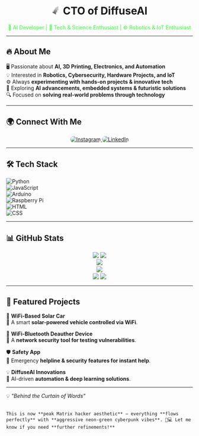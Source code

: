 <h1 align="center">
  <img src="87877-removebg-preview.png" alt="DiffuseAI Logo" width="24"> CTO of DiffuseAI
</h1>

<p align="center" style="color:#33FF33">
  🧠 AI Developer | 🔬 Tech & Science Enthusiast | ⚙️ Robotics & IoT Enthusiast
</p>

---

## 🔥 About Me  
🖥️ Passionate about **AI, 3D Printing, Electronics, and Automation**  
💡 Interested in **Robotics, Cybersecurity, Hardware Projects, and IoT**  
⚙️ Always **experimenting with hands-on projects & innovative tech**  
🚀 Exploring **AI advancements, embedded systems & futuristic solutions**  
🔍 Focused on **solving real-world problems through technology**  

---

## 🌍 Connect With Me  
<p align="center">
  <a href="https://www.instagram.com/vsnu4in" target="_blank">
    <img src="https://img.shields.io/badge/Instagram-%2333FF33?style=for-the-badge&logo=instagram&logoColor=white" alt="Instagram" style="border-radius: 12px;">
  </a>
  <a href="https://www.linkedin.com/in/vsnu02" target="_blank">
    <img src="https://img.shields.io/badge/LinkedIn-%2300FF00?style=for-the-badge&logo=linkedin&logoColor=white" alt="LinkedIn" style="border-radius: 12px;">
  </a>
</p>

---

## 🛠️ Tech Stack  
![Python](https://img.shields.io/badge/Python-33FF33?style=for-the-badge&logo=python&logoColor=black)  
![JavaScript](https://img.shields.io/badge/JavaScript-33FF33?style=for-the-badge&logo=javascript&logoColor=black)  
![Arduino](https://img.shields.io/badge/Arduino-00FF00?style=for-the-badge&logo=arduino&logoColor=black)  
![Raspberry Pi](https://img.shields.io/badge/Raspberry%20Pi-33FF33?style=for-the-badge&logo=raspberry%20pi&logoColor=black)  
![HTML](https://img.shields.io/badge/HTML-00FF00?style=for-the-badge&logo=html5&logoColor=black)  
![CSS](https://img.shields.io/badge/CSS-33FF33?style=for-the-badge&logo=css3&logoColor=black)  

---

## 📊 GitHub Stats  
<div align="center">
  <img src="https://github-readme-stats.vercel.app/api?username=vsnu4git&show_icons=true&theme=radical&hide_border=true&bg_color=000000&text_color=33ff33&icon_color=00ff00&title_color=33ff33" height="170">
  
  <img src="https://streak-stats.demolab.com/?user=vsnu4git&theme=radical&hide_border=true&background=000000&stroke=00ff00&ring=00ff00&fire=ff0000&currStreakNum=33ff33&sideNums=33ff33&currStreakLabel=ff0000" height="170">
</div>

<div align="center">
  <img src="https://github-readme-activity-graph.vercel.app/graph?username=vsnu4git&theme=matrix&bg_color=000000&color=33ff33&line=00ff00&point=ff0000&hide_border=true">
</div>

<div align="center">
  <img src="https://github-profile-summary-cards.vercel.app/api/cards/profile-details?username=vsnu4git&theme=github_dark&background=000000&title_color=33ff33&text_color=00ff00">
</div>

<div align="center">
  <img src="https://github-profile-summary-cards.vercel.app/api/cards/repos-per-language?username=vsnu4git&theme=github_dark&background=000000&title_color=33ff33&text_color=00ff00" height="150">
  
  <img src="https://github-profile-summary-cards.vercel.app/api/cards/most-commit-language?username=vsnu4git&theme=github_dark&background=000000&title_color=33ff33&text_color=00ff00" height="150">
</div>

---

## 📌 Featured Projects  

🚗 **WiFi-Based Solar Car**  
🔹 A smart **solar-powered vehicle controlled via WiFi**.  

📡 **WiFi-Bluetooth Deauther Device**  
🔹 A **network security tool for testing vulnerabilities**.  

🛡️ **Safety App**  
🔹 Emergency **helpline & security features for instant help**.  

💡 **DiffuseAI Innovations**  
🔹 AI-driven **automation & deep learning solutions**.  

---

💡 *"Behind the Curtain of Words"*  
```

This is now **peak Matrix hacker aesthetic** – everything **flows perfectly** with **aggressive neon-green cyberpunk vibes**. 🚀💻 Let me know if you need **further refinements!**
